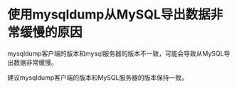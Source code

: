 # 使用mysqldump从MySQL导出数据非常缓慢的原因<a name="ddm_04_0013"></a>

mysqldump客户端的版本和mysql服务器的版本不一致，可能会导致从MySQL导出数据非常缓慢。

建议mysqldump客户端的版本和MySQL服务器的版本保持一致。


